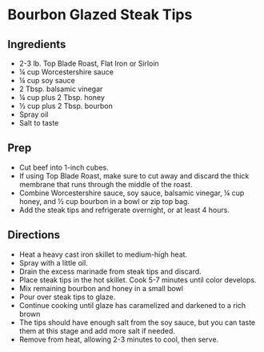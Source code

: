 # Bourbon Glazed Steak Tips

## Ingredients

- 2-3 lb. Top Blade Roast, Flat Iron or Sirloin
- ¼ cup Worcestershire sauce
- ¼ cup soy sauce
- 2 Tbsp. balsamic vinegar
- ¼ cup plus 2 Tbsp. honey
- ½ cup plus 2 Tbsp. bourbon
- Spray oil
- Salt to taste

## Prep

- Cut beef into 1-inch cubes.
- If using Top Blade Roast, make sure to cut away and discard the thick membrane that runs through the middle of the roast.
- Combine Worcestershire sauce, soy sauce, balsamic vinegar, ¼ cup honey, and ½ cup bourbon in a bowl or zip top bag.
- Add the steak tips and refrigerate overnight, or at least 4 hours.

## Directions

- Heat a heavy cast iron skillet to medium-high heat.
- Spray with a little oil.
- Drain the excess marinade from steak tips and discard.
- Place steak tips in the hot skillet. Cook 5-7 minutes until color develops.
- Mix remaining bourbon and honey in a small bowl
- Pour over steak tips to glaze.
- Continue cooking until glaze has caramelized and darkened to a rich brown
- The tips should have enough salt from the soy sauce, but you can taste them at this stage and add more salt if needed.
- Remove from heat, allowing 2-3 minutes to cool, then serve.
